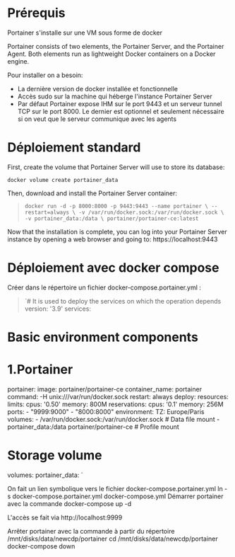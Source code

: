 # Prérequis
Portainer s'installe sur une VM sous forme de docker <p/>
Portainer consists of two elements, the Portainer Server, and the Portainer Agent. Both elements run as lightweight Docker containers on a Docker engine.
 
Pour installer on a besoin:
 - La dernière version de docker installée et fonctionnelle
 - Accès sudo sur la machine qui héberge l'instance  Portainer Server
 -  Par défaut Portainer expose IHM sur le port 9443 et un serveur tunnel TCP sur le port 8000. Le dernier est optionnel et seulement nécessaire si on veut que le serveur communique avec les agents


# Déploiement standard
 
First, create the volume that Portainer Server will use to store its database:<p/>
`docker volume create portainer_data`
 
Then, download and install the Portainer Server container:
>`docker run -d -p 8000:8000 -p 9443:9443 --name portainer \
--restart=always \
-v /var/run/docker.sock:/var/run/docker.sock \
-v portainer_data:/data \
portainer/portainer-ce:latest`
 

Now that the installation is complete, you can log into your Portainer Server instance by opening a web browser and going to:
https://localhost:9443

# Déploiement avec docker compose

Créer dans le répertoire un fichier docker-compose.portainer.yml :
>`# It is used to deploy the services on which the operation depends
version: '3.9'
services:
  #  Basic environment components
  # 1.Portainer
  portainer:
    image: portainer/portainer-ce
    container_name: portainer
    command: -H unix:///var/run/docker.sock
    restart: always
    deploy:
      resources:
        limits:
          cpus: '0.50'
          memory: 800M
        reservations:
          cpus: '0.1'
          memory: 256M
    ports:
      - "9999:9000"
      - "8000:8000"
    environment:
      TZ: Europe/Paris
    volumes:
      - /var/run/docker.sock:/var/run/docker.sock # Data file mount
      - portainer_data:/data portainer/portainer-ce # Profile mount
#  Storage volume
volumes:
  portainer_data:
` 
 
On fait un lien symbolique vers le fichier docker-compose.portainer.yml
ln -s docker-compose.portainer.yml  docker-compose.yml
Démarrer portainer avec la commande
docker-compose up -d
 
L'accès se fait via http://localhost:9999
 
Arrêter portainer avec la commande à partir du répertoire /mnt/disks/data/newcdp/portainer
cd /mnt/disks/data/newcdp/portainer
docker-compose down

